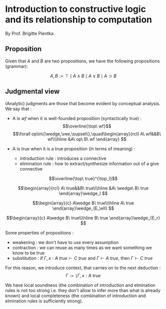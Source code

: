 # Introduction to constructive logic and its relationship to computation

By Prof. Brigitte Pientka

## Proposition

Given that $A$ and $B$ are two propositions, we have the following propositions (grammar):

$$A,B := \top\mid A\wedge B\mid A\vee B\mid A\supset B$$

## Judgmental view

(Analytic) judgments are those that become evident by conceptual analysis. We say that :

- A is $wf$ when it is well-founded proposition (syntactically true) :
$$\overline{\top\ wf}$$
$$\forall op\in\{\wedge,\vee,\supset\},\quad\begin{array}{rcl}
A\ wf&&B\ wf\\\hline
&A\ op\ B\ wf
\end{array}
$$

- A is true when it is a true proposition (in terms of meaning) :
    - introduction rule : introduces a connective
    - elimination rule : how to extract/synthesize information out of a give connective

$$\overline{\top\ true}^{\top_I}$$

$$\begin{array}{rcl}
A\ true&&B\ true\\\hline
&A\ \wedge\ B\ true
\end{array}\wedge_I
$$

$$\begin{array}{c}
A\wedge B\ true\\\hline
A\ true
\end{array}\wedge_{E_\ell}
$$

$$\begin{array}{c}
A\wedge B\ true\\\hline
B\ true
\end{array}\wedge_{E_r}
$$

Some properties of propositions :
- weakening : we don't have to use every assumption
- contraction : we can reuse as many times as we want something we know to be true
- substitution : if $\Gamma,x:A\ true\vdash C\ true$ and $\Gamma\vdash A\ true$, then $\Gamma\vdash C\ true$

For this reason, we introduce context, that carries on to the next deduction : 
$$\Gamma:=\mid\Gamma,x:A\ true$$

We have local soundness (the combination of introduction and elmination rules is not too strong i.e. they don't allow to infer more than what is already known) and local completeness (the combination of introduction and elmination rules is sufficiently strong).
